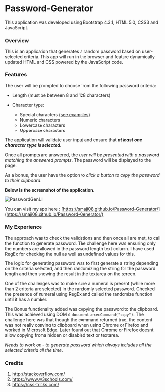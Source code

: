 # Password-Generator
This application was developed using Bootstrap 4.3.1, HTML 5.0, CSS3 and JavaScript.

### Overview
This is an application that generates a random password based on user-selected criteria. This app will run in the browser and feature dynamically updated HTML and CSS powered by the JavaScript code.

### Features
The user will be prompted to choose from the following password criteria:

* Length (must be between 8 and 128 characters)

* Character type:

    - Special characters [(see examples)](https://www.owasp.org/index.php/Password_special_characters)
    - Numeric characters
    - Lowercase characters
    - Uppercase characters

The application will validate user input and ensure that ***at least one character type is selected.***

Once all prompts are answered, the _user will be presented with a password matching the answered prompts_. The password will be displayed to the page.

As a bonus, the user have the option to _click a button to copy the password to their clipboard_.

**Below is the screenshot of the application.**

![PasswordGenUI](https://user-images.githubusercontent.com/54964461/70488825-e326b400-1ac7-11ea-8ce2-35a6f770f9d5.png)

You can visit my app here : [https://smaji08.github.io/Password-Generator/](https://smaji08.github.io/Password-Generator/)

### My Experience

The approach was to check the validations and then once all are met, to call the function to generate password. The challenge here was ensuring only the numbers are allowed in the password length text column. I have used RegEx for checking the null as well as undefined values for this.

The logic for generating password was to first generate a string depending on the criteria selected, and then randomizing the string for the password length and then showing the result in the textarea on the screen.

One of the challenges was to make sure a numeral is present (while more than 2 criteria are selected) in the randomly selected password. Checked the presence of numeral using RegEx and called the randomize function until it has a number.

The Bonus functionality added was copying the password to the clipboard. This was achieved using DOM s `document.execCommand("copy")`. The challenge here was that though the command returned true, the content was not really copying to clipboard when using Chrome or Firefox and worked in Microsoft Edge. Later found out that Chrome or Firefox doesnt allow copying froma hidden or disabled text or textarea.

_Needs to work on - to generate password which always includes all the selected criteria all the time_.  

### Credits

1. http://stackoverflow.com/
2. https://www.w3schools.com/
3. https://css-tricks.com/




